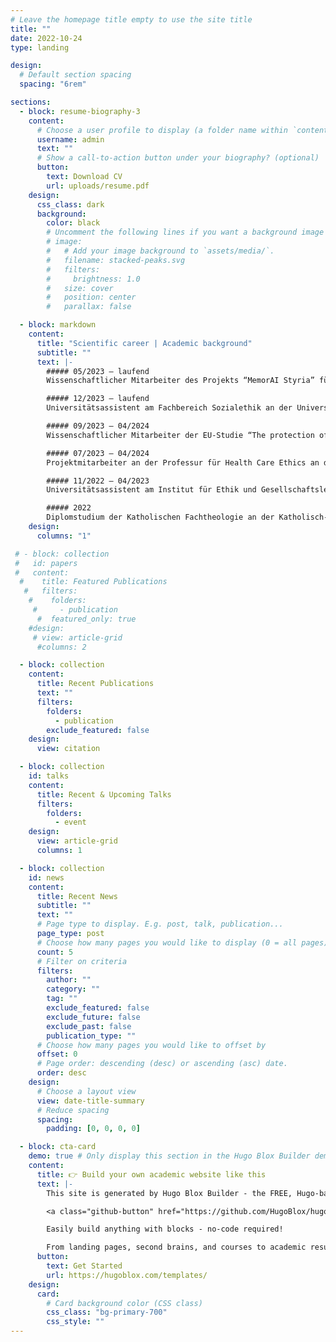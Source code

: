 ```yaml
---
# Leave the homepage title empty to use the site title
title: ""
date: 2022-10-24
type: landing

design:
  # Default section spacing
  spacing: "6rem"

sections:
  - block: resume-biography-3
    content:
      # Choose a user profile to display (a folder name within `content/authors/`)
      username: admin
      text: ""
      # Show a call-to-action button under your biography? (optional)
      button:
        text: Download CV
        url: uploads/resume.pdf
    design:
      css_class: dark
      background:
        color: black
        # Uncomment the following lines if you want a background image
        # image:
        #   # Add your image background to `assets/media/`.
        #   filename: stacked-peaks.svg
        #   filters:
        #     brightness: 1.0
        #   size: cover
        #   position: center
        #   parallax: false

  - block: markdown
    content:
      title: "Scientific career | Academic background"
      subtitle: ""
      text: |-
        ##### 05/2023 – laufend  
        Wissenschaftlicher Mitarbeiter des Projekts “MemorAI Styria” für das Institut für Ethik und Gesellschaftslehre an der Universität Graz

        ##### 12/2023 – laufend  
        Universitätsassistent am Fachbereich Sozialethik an der Universität Wien

        ##### 09/2023 – 04/2024  
        Wissenschaftlicher Mitarbeiter der EU-Studie “The protection of mental privacy in the area of neuroscience - societal, legal and ethical challenges” für das Institut für Ethik und Gesellschaftslehre an der Universität Graz

        ##### 07/2023 – 04/2024  
        Projektmitarbeiter an der Professur für Health Care Ethics an der Universität Graz

        ##### 11/2022 – 04/2023  
        Universitätsassistent am Institut für Ethik und Gesellschaftslehre an der Universität Graz

        ##### 2022  
        Diplomstudium der Katholischen Fachtheologie an der Katholisch-Theologischen Fakultät der Universität Graz Sponsion zum Mag.theol mit ausgezeichnetem Erfolg
    design:
      columns: "1"

 # - block: collection
 #   id: papers
 #   content:
  #    title: Featured Publications
   #   filters:
    #    folders:
     #     - publication
      #  featured_only: true
    #design:
     # view: article-grid
      #columns: 2

  - block: collection
    content:
      title: Recent Publications
      text: ""
      filters:
        folders:
          - publication
        exclude_featured: false
    design:
      view: citation

  - block: collection
    id: talks
    content:
      title: Recent & Upcoming Talks
      filters:
        folders:
          - event
    design:
      view: article-grid
      columns: 1

  - block: collection
    id: news
    content:
      title: Recent News
      subtitle: ""
      text: ""
      # Page type to display. E.g. post, talk, publication...
      page_type: post
      # Choose how many pages you would like to display (0 = all pages)
      count: 5
      # Filter on criteria
      filters:
        author: ""
        category: ""
        tag: ""
        exclude_featured: false
        exclude_future: false
        exclude_past: false
        publication_type: ""
      # Choose how many pages you would like to offset by
      offset: 0
      # Page order: descending (desc) or ascending (asc) date.
      order: desc
    design:
      # Choose a layout view
      view: date-title-summary
      # Reduce spacing
      spacing:
        padding: [0, 0, 0, 0]

  - block: cta-card
    demo: true # Only display this section in the Hugo Blox Builder demo site
    content:
      title: 👉 Build your own academic website like this
      text: |-
        This site is generated by Hugo Blox Builder - the FREE, Hugo-based open source website builder trusted by 250,000+ academics like you.

        <a class="github-button" href="https://github.com/HugoBlox/hugo-blox-builder" data-color-scheme="no-preference: light; light: light; dark: dark;" data-icon="octicon-star" data-size="large" data-show-count="true" aria-label="Star HugoBlox/hugo-blox-builder on GitHub">Star</a>

        Easily build anything with blocks - no-code required!

        From landing pages, second brains, and courses to academic resumés, conferences, and tech blogs.
      button:
        text: Get Started
        url: https://hugoblox.com/templates/
    design:
      card:
        # Card background color (CSS class)
        css_class: "bg-primary-700"
        css_style: ""
---
```

